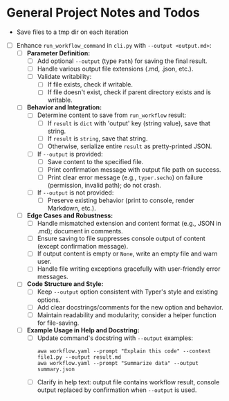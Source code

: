 # General Project Notes and Todos

- Save files to a tmp dir on each iteration


- [ ] Enhance `run_workflow_command` in `cli.py` with `--output <output.md>`:
  - [ ] **Parameter Definition:**
    - [ ] Add optional `--output` (type `Path`) for saving the final result.
    - [ ] Handle various output file extensions (.md, .json, etc.).
    - [ ] Validate writability:
      - [ ] If file exists, check if writable.
      - [ ] If file doesn't exist, check if parent directory exists and is writable.
  - [ ] **Behavior and Integration:**
    - [ ] Determine content to save from `run_workflow` result:
      - [ ] If `result` is `dict` with 'output' key (string value), save that string.
      - [ ] If `result` is `string`, save that string.
      - [ ] Otherwise, serialize entire `result` as pretty-printed JSON.
    - [ ] If `--output` is provided:
      - [ ] Save content to the specified file.
      - [ ] Print confirmation message with output file path on success.
      - [ ] Print clear error message (e.g., `typer.secho`) on failure (permission, invalid path); do not crash.
    - [ ] If `--output` is not provided:
      - [ ] Preserve existing behavior (print to console, render Markdown, etc.).
  - [ ] **Edge Cases and Robustness:**
    - [ ] Handle mismatched extension and content format (e.g., JSON in .md); document in comments.
    - [ ] Ensure saving to file suppresses console output of content (except confirmation message).
    - [ ] If output content is empty or `None`, write an empty file and warn user.
    - [ ] Handle file writing exceptions gracefully with user-friendly error messages.
  - [ ] **Code Structure and Style:**
    - [ ] Keep `--output` option consistent with Typer's style and existing options.
    - [ ] Add clear docstrings/comments for the new option and behavior.
    - [ ] Maintain readability and modularity; consider a helper function for file-saving.
  - [ ] **Example Usage in Help and Docstring:**
    - [ ] Update command's docstring with `--output` examples:
      ```
      awa workflow.yaml --prompt "Explain this code" --context file1.py --output result.md
      awa workflow.yaml --prompt "Summarize data" --output summary.json
      ```
    - [ ] Clarify in help text: output file contains workflow result, console output replaced by confirmation when `--output` is used.
